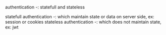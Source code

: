 authentication -: statefull and stateless 

statefull authentication -: which maintain state or data on server side, ex: session or cookies
stateless authentication -: which does not maintain state, ex: jwt



